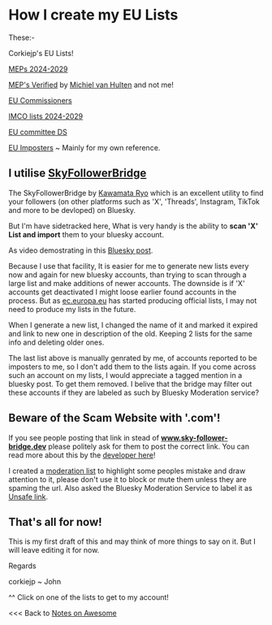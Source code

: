 # How I create my EU Lists

These:- 

Corkiejp's EU Lists!

[MEPs 2024-2029](https://bsky.app/profile/did:plc:lgjvdkqeeutvf7zj6wow3jro/lists/3lhkb54yomy2s)

[MEP's Verified](https://bsky.app/profile/did:plc:rs4wjnyxmhj3udokowkymd5e/lists/3l2lyvl3p2j2x) by [Michiel van Hulten](https://bsky.app/profile/did:plc:rs4wjnyxmhj3udokowkymd5e) and not me!

[EU Commissioners](https://bsky.app/profile/did:plc:lgjvdkqeeutvf7zj6wow3jro/lists/3lfimpbh5642k)

[IMCO lists 2024-2029](https://bsky.app/profile/did:plc:lgjvdkqeeutvf7zj6wow3jro/lists/3lf4imtzudi23)

[EU committee DS](https://bsky.app/profile/did:plc:lgjvdkqeeutvf7zj6wow3jro/lists/3lgyrhcr4uf2v)

[EU Imposters](https://bsky.app/profile/did:plc:lgjvdkqeeutvf7zj6wow3jro/lists/3lgqeomhgak27) ~ Mainly for my own reference.


## I utilise [SkyFollowerBridge](https://www.sky-follower-bridge.dev/)

The SkyFollowerBridge by [Kawamata Ryo](https://bsky.app/profile/did:plc:hcp53er6pefwijpdceo5x4bp) which is an excellent utility to find your followers (on other platforms such as 'X',
'Threads', Instagram, TikTok and more to be devloped) on Bluesky.

But I'm have sidetracked here, What is very handy is the ability to **scan 'X' List and import** them to your bluesky account.

As video demostrating in this [Bluesky post](https://bsky.app/profile/did:plc:l3nkrpivwuvwuqduk3illkvf/post/3lgdq2nqci226).

Because I use that facility, It is easier for me to generate new lists every now and again for new bluesky accounts, than trying to scan through a large list and make additions of newer accounts. The downside is if 'X' accounts get deactivated I might loose earlier found accounts in the process. But as [ec.europa.eu](https://bsky.app/profile/did:plc:oxo226vi7t2btjokm2buusoy) has started producing official lists, I may not need to produce my lists in the future.

When I generate a new list, I changed the name of it and marked it expired and link to new one in description of the old. Keeping 2 lists for the same info and deleting older ones.

The last list above is manually genrated by me, of accounts reported to be imposters to me, so I don't add them to the lists again. If you come across such an account on my lists, I would appreciate a tagged mention in a bluesky post. To get them removed. I belive that the bridge may filter out these accounts if they are labeled as such by Bluesky Moderation service?

## Beware of the **Scam Website** with '.com'!

If you see people posting that link in stead of **www.sky-follower-bridge.dev** please politely ask for them to post the correct link. 
You can read more about this by the [developer here](https://corkiejp.github.io/embedwriter.html?url=./Skywriter-Threads/Page%20by%20Kawamata%20Ryo%20_%20Scam%20Website.html)!

I created a [moderation list](https://bsky.app/profile/did:plc:qxlh6bohvep3taqhmtpipx4b/lists/3lg4y7tswpx2v) to highlight some peoples mistake and draw attention to it, please don't use it to block or mute them unless they are spaming the url. Also asked the Bluesky Moderation Service to label it as [Unsafe link](https://bsky.app/profile/did:plc:qxlh6bohvep3taqhmtpipx4b/post/3lg4zlp6ygs24).

## That's all for now!

This is my first draft of this and may think of more things to say on it. But I will leave editing it for now.

Regards

corkiejp ~ John

^^ Click on one of the lists to get to my account!

<<< Back to [Notes on Awesome](/README.md)
